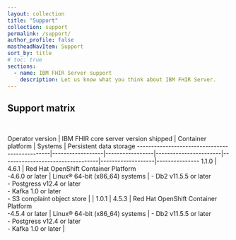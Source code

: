 ```yaml
---
layout: collection
title: "Support"
collection: support
permalink: /support/
author_profile: false
mastheadNavItem: Support
sort_by: title
# toc: true
sections:
  - name: IBM FHIR Server support
    description: Let us know what you think about IBM FHIR Server.
---
```

## Support matrix


<br>

 Operator version | IBM FHIR core server version shipped | Container platform               | Systems           | Persistent data storage
-----------------------------------------------|------------------|-----------------|-----------------------|----------------------------------|-------------------|---------------
1.1.0    | 4.6.1            | Red Hat OpenShift Container Platform <br> -4.6.0 or later  | Linux® 64-bit (x86_64) systems | - Db2 v11.5.5 or later <br> - Postgress v12.4 or later <br> - Kafka 1.0 or later <br> - S3 complaint object store  | |
1.0.1         | 4.5.3           | Red Hat OpenShift Container Platform <br> -4.5.4 or later   | Linux® 64-bit (x86_64) systems   | - Db2 v11.5.5 or later <br> - Postgress v12.4 or later <br> - Kafka 1.0 or later | &nbsp;

